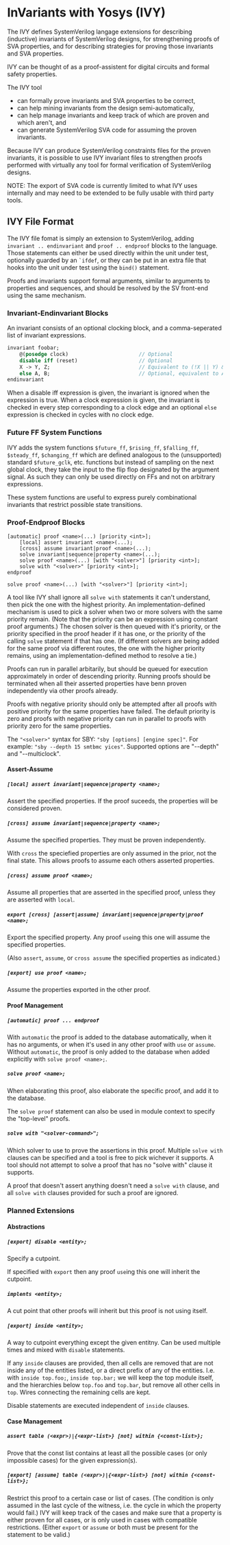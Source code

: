 # InVariants with Yosys (IVY)

The IVY defines SystemVerilog langage extensions for describing (inductive) invariants of
SystemVerilog designs, for strengthening proofs of SVA properties, and for describing strategies
for proving those invariants and SVA properties.

IVY can be thought of as a proof-assistent for digital circuits and formal safety properties.

The IVY tool
- can formally prove invariants and SVA properties to be correct,
- can help mining invariants from the design semi-automatically,
- can help manage invariants and keep track of which are proven and which aren't, and
- can generate SystemVerilog SVA code for assuming the proven invariants.

Because IVY can produce SystemVerilog constraints files for the proven invariants, it is possible
to use IVY invariant files to strengthen proofs performed with virtually any tool for formal
verification of SystemVerilog designs.

NOTE: The export of SVA code is currently limited to what IVY uses internally and may need to be
extended to be fully usable with third party tools.

## IVY File Format

The IVY file fomat is simply an extension to SystemVerilog, adding `invariant .. endinvariant`
and `proof .. endproof` blocks to the language. Those statements can either be used directly
within the unit under test, optionally guarded by an `` `ifdef ``, or they can be put in an
extra file that hooks into the unit under test using the `bind()` statement.

Proofs and invariants support formal arguments, similar to arguments to properties and sequences,
and should be resolved by the SV front-end using the same mechanism.

### Invariant-Endinvariant Blocks

An invariant consists of an optional clocking block, and a comma-seperated list of invariant expressions.

```SystemVerilog
invariant foobar;
    @(posedge clock)                       // Optional
    disable iff (reset)                    // Optional
    X -> Y, Z;                             // Equivalent to (!X || Y) && Z
    else A, B;                             // Optional, equivalent to A && B
endinvariant
```

When a disable iff expression is given, the invariant is ignored when the expression is true.
When a clock expression is given, the invariant is checked in every step corresponding to a clock edge and an optional `else` expression is checked in cycles with no clock edge.

### Future FF System Functions

IVY adds the system functions `$future_ff`, `$rising_ff`, `$falling_ff`, `$steady_ff`, `$changing_ff`
which are defined analogous to the (unsupported) standard `$future_gclk`, etc. functions but instead of sampling on the next global clock, they take the input to the flip flop designated by
the argument signal. As such they can only be used directly on FFs and not on arbitrary expressions.

These system functions are useful to express purely combinational invariants that restrict possible
state transitions.

### Proof-Endproof Blocks

```
[automatic] proof <name>(...) [priority <int>];
    [local] assert invariant <name>(...);
    [cross] assume invariant|proof <name>(...);
    solve invariant|sequence|property <name>(...);
    solve proof <name>(...) [with "<solver>"] [priority <int>];
    solve with "<solver>" [priority <int>];
endproof

solve proof <name>(...) [with "<solver>"] [priority <int>];
```

A tool like IVY shall ignore all `solve with` statements it can't understand, then pick the one with the highest priority. An implementation-defined mechanism is used to pick a solver when two or more solvers with the same priority remain. (Note that the priority can be an expression using constant proof arguments.) The chosen solver is then queued with it's priority, or the priority specified in the proof header if it has one, or the priority of the calling `solve` statement if that has one. (If different solvers are being added for the same proof via different routes, the one with the higher priority remains, using an implementation-defined method to resolve a tie.)

Proofs can run in parallel arbitarily, but should be queued for execution approximately in order of descending priority. Running proofs should be terminated when all their asserted properties have benn proven independently via other proofs already.

Proofs with negative priority should only be attempted after all proofs with positive priority for the same properties have failed. The default priority is zero and proofs with negative priority can run in parallel to proofs with priority zero for the same properties.

The `"<solver>"` syntax for SBY: `"sby [options] [engine spec]"`. For example: `"sby --depth 15 smtbmc yices"`. Supported options are "--depth" and "--multiclock".

#### Assert-Assume

##### `[local] assert invariant|sequence|property <name>;`

Assert the specified properties. If the proof suceeds, the properties will be considered proven.

##### `[cross] assume invariant|sequence|property <name>;`

Assume the specified properties. They must be proven independently.

With `cross` the speciefied properties are only assumed in the prior, not the final state. This allows proofs to assume each others asserted properties.

##### `[cross] assume proof <name>;`

Assume all properties that are asserted in the specified proof, unless they are asserted with `local`.

##### `export [cross] [assert|assume] invariant|sequence|property|proof <name>;`

Export the specified property. Any proof `use`ing this one will assume the specified properties.

(Also `assert`, `assume`, or `cross assume` the specified properties as indicated.)

##### `[export] use proof <name>;`

Assume the properties exported in the other proof.

#### Proof Management

##### `[automatic] proof ... endproof`

With `automatic` the proof is added to the database automatically, when it has no arguments, or when
it's used in any other proof with `use` or `assume`. Without `automatic`, the proof is only added to
the database when added explicitly with `solve proof <name>;`.

##### `solve proof <name>;`

When elaborating this proof, also elaborate the specific proof, and add it to the database.

The `solve proof` statement can also be used in module context to specify the "top-level" proofs.

##### `solve with "<solver-command>";`

Which solver to use to prove the assertions in this proof. Multiple `solve with` clauses can be specified and a tool is free to pick wichever it supports. A tool should not attempt to solve a proof that has no "solve with" clause it supports.

A proof that doesn't assert anything doesn't need a `solve with` clause, and all `solve with` clauses provided for such a proof are ignored.


### Planned Extensions

#### Abstractions

##### `[export] disable <entity>;`

Specify a cutpoint.

If specified with `export` then any proof `use`ing this one will inherit the cutpoint.

##### `implents <entity>;`

A cut point that other proofs will inherit but this proof is not using itself.

##### `[export] inside <entity>;`

A way to cutpoint everything except the given entitny. Can be used multiple times and mixed with `disable` statements.

If any `inside` clauses are provided, then all cells are removed that are not inside any of the entities listed, or a
direct prefix of any of the entities. I.e. with `inside top.foo;`, `inside top.bar;` we will keep the top module itself,
and the hierarchies below `top.foo` and `top.bar`, but remove all other cells in `top`. Wires connecting the remaining
cells are kept.

Disable statements are executed independent of `inside` clauses.

#### Case Management

##### `assert table (<expr>)|{<expr-list>} [not] within {<const-list>};`

Prove that the const list contains at least all the possible cases (or only impossible cases) for the given expression(s).

##### `[export] [assume] table (<expr>)|{<expr-list>} [not] within {<const-list>};`

Restrict this proof to a certain case or list of cases. (The condition is only assumed in the last cycle of the witness, i.e. the cycle in which the property would fail.) IVY will keep track of the cases and make sure that a property is either proven for all cases, or is only used in cases with compatible restrictions. (Either `export` or `assume` or both must be present for the statement to be valid.)
